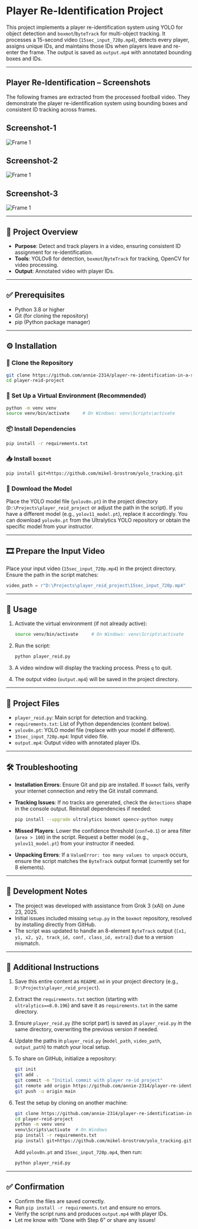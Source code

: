 # Player Re-Identification Project

This project implements a player re-identification system using YOLO for object detection and `boxmot`/`ByteTrack` for multi-object tracking. It processes a 15-second video (`15sec_input_720p.mp4`), detects every player, assigns unique IDs, and maintains those IDs when players leave and re-enter the frame. The output is saved as `output.mp4` with annotated bounding boxes and IDs.

---
## Player Re-Identification – Screenshots

The following frames are extracted from the processed football video. They demonstrate the player re-identification system using bounding boxes and consistent ID tracking across frames.

## Screenshot-1
![Frame 1](assets/Screenshot%201.png)

## Screenshot-2
![Frame 1](assets/Screenshot%202.png)
## Screenshot-3
![Frame 1](assets/Screenshot%203.png)

---

## 🧠 Project Overview

- **Purpose**: Detect and track players in a video, ensuring consistent ID assignment for re-identification.
- **Tools**: YOLOv8 for detection, `boxmot`/`ByteTrack` for tracking, OpenCV for video processing.
- **Output**: Annotated video with player IDs.

---

## ✅ Prerequisites

- Python 3.8 or higher  
- Git (for cloning the repository)  
- pip (Python package manager)

---

## ⚙️ Installation

### 📁 Clone the Repository

```bash
git clone https://github.com/annie-2314/player-re-identification-in-a-single-feed.git
cd player-reid-project
```

### 🧪 Set Up a Virtual Environment (Recommended)

```bash
python -m venv venv
source venv/bin/activate     # On Windows: venv\Scripts\activate
```

### 📦 Install Dependencies

```bash
pip install -r requirements.txt
```

### 📥 Install `boxmot`

```bash
pip install git+https://github.com/mikel-brostrom/yolo_tracking.git
```

### 📂 Download the Model

Place the YOLO model file (`yolov8n.pt`) in the project directory (`D:\Projects\player_reid_project` or adjust the path in the script). If you have a different model (e.g., `yolov11_model.pt`), replace it accordingly. You can download `yolov8n.pt` from the Ultralytics YOLO repository or obtain the specific model from your instructor.

---

## 🎞 Prepare the Input Video

Place your input video (`15sec_input_720p.mp4`) in the project directory. Ensure the path in the script matches:

```python
video_path = r"D:\Projects\player_reid_project\15sec_input_720p.mp4"
```

---

## 🚀 Usage

1. Activate the virtual environment (if not already active):

   ```bash
   source venv/bin/activate     # On Windows: venv\Scripts\activate
   ```

2. Run the script:

   ```bash
   python player_reid.py
   ```

3. A video window will display the tracking process. Press `q` to quit.

4. The output video (`output.mp4`) will be saved in the project directory.

---

## 📁 Project Files

- `player_reid.py`: Main script for detection and tracking.
- `requirements.txt`: List of Python dependencies (content below).
- `yolov8n.pt`: YOLO model file (replace with your model if different).
- `15sec_input_720p.mp4`: Input video file.
- `output.mp4`: Output video with annotated player IDs.

---

## 🛠 Troubleshooting

- **Installation Errors**: Ensure Git and pip are installed. If `boxmot` fails, verify your internet connection and retry the Git install command.
- **Tracking Issues**: If no tracks are generated, check the `detections` shape in the console output. Reinstall dependencies if needed:

  ```bash
  pip install --upgrade ultralytics boxmot opencv-python numpy
  ```

- **Missed Players**: Lower the confidence threshold (`conf=0.1`) or area filter (`area > 100`) in the script. Request a better model (e.g., `yolov11_model.pt`) from your instructor if needed.
- **Unpacking Errors**: If a `ValueError: too many values to unpack` occurs, ensure the script matches the `ByteTrack` output format (currently set for 8 elements).

---

## 🧾 Development Notes

- The project was developed with assistance from Grok 3 (xAI) on June 23, 2025.
- Initial issues included missing `setup.py` in the `boxmot` repository, resolved by installing directly from GitHub.
- The script was updated to handle an 8-element `ByteTrack` output (`[x1, y1, x2, y2, track_id, conf, class_id, extra]`) due to a version mismatch.

---

## 📌 Additional Instructions

1. Save this entire content as `README.md` in your project directory (e.g., `D:\Projects\player_reid_project`).
2. Extract the `requirements.txt` section (starting with `ultralytics==8.0.196`) and save it as `requirements.txt` in the same directory.
3. Ensure `player_reid.py` (the script part) is saved as `player_reid.py` in the same directory, overwriting the previous version if needed.
4. Update the paths in `player_reid.py` (`model_path`, `video_path`, `output_path`) to match your local setup.
5. To share on GitHub, initialize a repository:

   ```bash
   git init
   git add .
   git commit -m "Initial commit with player re-id project"
   git remote add origin https://github.com/annie-2314/player-re-identification-in-a-single-feed.git
   git push -u origin main
   ```

6. Test the setup by cloning on another machine:

   ```bash
   git clone https://github.com/annie-2314/player-re-identification-in-a-single-feed.git
   cd player-reid-project
   python -m venv venv
   venv\Scripts\activate  # On Windows
   pip install -r requirements.txt
   pip install git+https://github.com/mikel-brostrom/yolo_tracking.git
   ```

   Add `yolov8n.pt` and `15sec_input_720p.mp4`, then run:

   ```bash
   python player_reid.py
   ```

---

## ✅ Confirmation

- Confirm the files are saved correctly.
- Run `pip install -r requirements.txt` and ensure no errors.
- Verify the script runs and produces `output.mp4` with player IDs.
- Let me know with “Done with Step 6” or share any issues!
